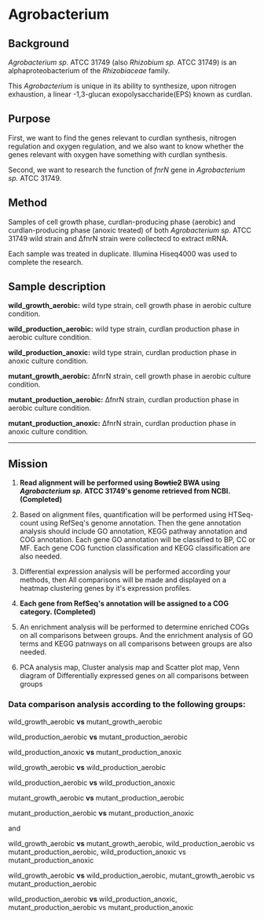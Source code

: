 # Agrobacterium


## Background


*Agrobacterium sp.* ATCC 31749 (also *Rhizobium sp.* ATCC 31749) is an alphaproteobacterium of the *Rhizobiaceae* family.

This *Agrobacterium* is unique in its ability to synthesize, upon nitrogen exhaustion, a linear -1,3-glucan exopolysaccharide(EPS) known as curdlan.


## Purpose


First, we want to find the genes relevant to curdlan synthesis, nitrogen regulation and oxygen regulation, and we also want to know whether the genes relevant with oxygen have something with curdlan synthesis. 

Second, we want to research the function of *fnrN* gene in *Agrobacterium sp.* ATCC 31749. 


## Method


Samples of cell growth phase, curdlan-producing phase (aerobic) and curdlan-producing phase (anoxic treated) of both *Agrobacterium sp.* ATCC 31749 wild strain and ΔfnrN strain were collectecd to extract mRNA. 

Each sample was treated in duplicate. Illumina Hiseq4000 was used to complete the research.


## Sample description


**wild_growth_aerobic:** wild type strain, cell growth phase in aerobic culture condition.

**wild_production_aerobic:** wild type strain, curdlan production phase in aerobic culture condition.

**wild_production_anoxic:** wild type strain, curdlan production phase in anoxic culture condition.

**mutant_growth_aerobic:** ΔfnrN strain, cell growth phase in aerobic culture condition.

**mutant_production_aerobic:** ΔfnrN strain, curdlan production phase in aerobic culture condition.

**mutant_production_anoxic:** ΔfnrN strain, curdlan production phase in anoxic culture condition.

---


## Mission


1) **Read alignment will be performed using ~~Bowtie2~~ BWA using *Agrobacterium sp.* ATCC 31749's genome retrieved from NCBI. (Completed)**

2) Based on alignment files, quantification will be performed using HTSeq-count using RefSeq's genome annotation. Then the gene annotation analysis should include GO annotation, KEGG pathway annotation and COG annotation. Each gene GO annotation will be classified to BP, CC or MF. Each gene COG function classification and KEGG classification are also needed.

3) Differential expression analysis will be performed according your methods, then All comparisons will be made and displayed on a heatmap clustering genes by it's expression profiles.

4) **Each gene from RefSeq's annotation will be assigned to a COG category. (Completed)**

5) An enrichment analysis will be performed to determine enriched COGs on all comparisons between groups. And the enrichment analysis of GO terms and KEGG patnways on all comparisons between groups are also needed.

6) PCA analysis map, Cluster analysis map and Scatter plot map, Venn diagram of Differentially expressed genes on all comparisons between groups


### Data comparison analysis according to the following groups:


wild_growth_aerobic **vs** mutant_growth_aerobic

wild_production_aerobic **vs** mutant_production_aerobic

wild_production_anoxic **vs** mutant_production_anoxic

wild_growth_aerobic **vs** wild_production_aerobic

wild_production_aerobic **vs** wild_production_anoxic

mutant_growth_aerobic **vs** mutant_production_aerobic

mutant_production_aerobic **vs** mutant_production_anoxic


and


wild_growth_aerobic **vs** mutant_growth_aerobic, wild_production_aerobic vs mutant_production_aerobic, wild_production_anoxic vs mutant_production_anoxic

wild_growth_aerobic **vs** wild_production_aerobic, mutant_growth_aerobic vs mutant_production_aerobic

wild_production_aerobic **vs** wild_production_anoxic, mutant_production_aerobic vs mutant_production_anoxic
